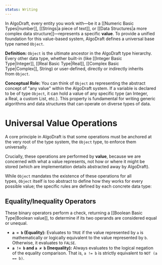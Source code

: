 ```yaml
---
status: Writing
---
```

In AlgoDraft, every entity you work with—be it a [[Numeric Basic Types|number]], [[Strings|a piece of text]], or [[Data Structures|a more complex data structure]]—represents a specific **value**. To provide a unified foundation for this value-based system, AlgoDraft defines a universal base type named `Object`.

**Definition:** `Object` is the ultimate ancestor in the AlgoDraft type hierarchy. Every other data type, whether built-in (like [[Integer Basic Type|Integer]], [[Real Basic Type|Real]], [[Complex Basic Type|Complex]], String) or user-defined, directly or indirectly inherits from `Object`.

**Conceptual Role:** You can think of `Object` as representing the abstract concept of "any value" within the AlgoDraft system. If a variable is declared to be of type `Object`, it can hold a value of any specific type (an Integer, a Real, a custom List, etc.). This property is fundamental for writing generic algorithms and data structures that can operate on diverse types of data.
# Universal Value Operations
A core principle in AlgoDraft is that some operations must be anchored at the very root of the type system, the `Object` type, to enforce them universally.

Crucially, these operations are performed by **value**, because we are concerned with what a value represents, not how or where it might be stored (which are implementation details abstracted away by AlgoDraft).

While `Object` mandates the existence of these operations for all types, `Object` itself is too abstract to define how they works for every possible value; the specific rules are defined by each concrete data type:
## Equality/Inequality Operators
These binary operators perform a check, returning a [[Boolean Basic Type|Boolean value]], to determine if its two operands are considered equal or unequal.

- **`a = b` (Equality):** Evaluates to `TRUE` if the value represented by `a` is mathematically or logically equivalent to the value represented by `b`. Otherwise, it evaluates to `FALSE`.
- **`a != b` and `a ≠ b` (Inequality):** Always evaluates to the logical negation of the equality comparison. That is, `a != b` is strictly equivalent to `NOT (a == b)`.